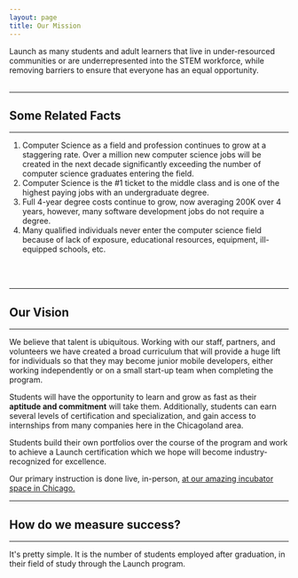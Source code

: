 ```yaml
---
layout: page
title: Our Mission
---
```


<div class="boxBorder">
Launch as many students and adult learners that live in under-resourced communities or are underrepresented into the STEM workforce, while removing barriers to ensure that everyone has an equal opportunity.
</div>
<br>

---
## Some Related Facts
---
1. Computer Science as a field and profession continues to grow at a staggering rate. Over a million new computer science jobs will be created in the next decade significantly exceeding the number of computer science graduates entering the field.
2. Computer Science is the #1 ticket to the middle class and is one of the highest paying jobs with an undergraduate degree.
3. Full 4-year degree costs continue to grow, now averaging 200K over 4 years, however, many software development jobs do not require a degree.
4. Many qualified individuals never enter the computer science field because of lack of exposure, educational resources, equipment, ill-equipped schools, etc.
<br>
<br>

---
## Our Vision
---
We believe that talent is ubiquitous. Working with our staff, partners, and volunteers we have created a broad curriculum that will provide a huge lift for individuals so that they may become junior mobile developers, either working independently or on a small start-up team when completing the program.

Students will have the opportunity to learn and grow as fast as their **aptitude and commitment** will take them. Additionally, students can earn several levels of certification and specialization, and gain access to internships from many companies here in the Chicagoland area.

Students build their own portfolios over the course of the program and work to achieve a Launch certification which we hope will become industry-recognized for excellence.

Our primary instruction is done live, in-person, [at our amazing incubator space in Chicago.](../location)

---
## How do we measure success?
---
It's pretty simple. It is the number of students employed after graduation, in their field of study through the Launch program. 
